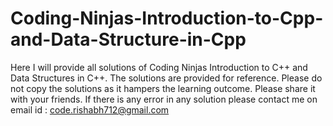 # Coding-Ninjas-Introduction-to-Cpp-and-Data-Structure-in-Cpp
Here I will provide all solutions of Coding Ninjas Introduction to C++ and Data Structures in C++. 
The solutions are provided for reference.
Please do not copy the solutions as it hampers the learning outcome. 
Please share it with your friends.
If there is any error in any solution please contact me on email id : code.rishabh712@gmail.com
